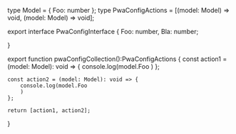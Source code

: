 


type Model = { Foo: number };
type PwaConfigActions = [(model: Model) => void, (model: Model) => void];

export interface PwaConfigInterface {
    Foo: number, 
    Bla: number;

}

export function pwaConfigCollection():PwaConfigActions {
    const action1 = (model: Model): void => {
        console.log(model.Foo
        )
    };

    const action2 = (model: Model): void => {
        console.log(model.Foo
        )
    };

    return [action1, action2];
}